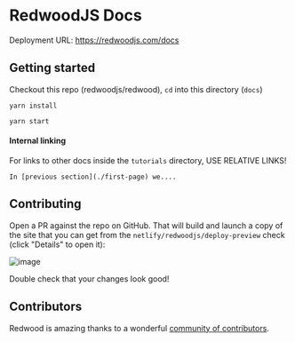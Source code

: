 # RedwoodJS Docs

Deployment URL: https://redwoodjs.com/docs

## Getting started

Checkout this repo (redwoodjs/redwood), `cd` into this directory (`docs`)

```
yarn install

yarn start
```

#### Internal linking

For links to other docs inside the `tutorials` directory, USE RELATIVE LINKS!

```
In [previous section](./first-page) we....
```

## Contributing

Open a PR against the repo on GitHub. That will build and launch a copy of the site that you can get from the `netlify/redwoodjs/deploy-preview` check (click "Details" to open it):

![image](https://user-images.githubusercontent.com/300/76569613-c4421000-6470-11ea-8223-eb98504e6994.png)

Double check that your changes look good!

## Contributors

Redwood is amazing thanks to a wonderful [community of contributors](https://github.com/redwoodjs/redwood/blob/main/README.md#contributors).

